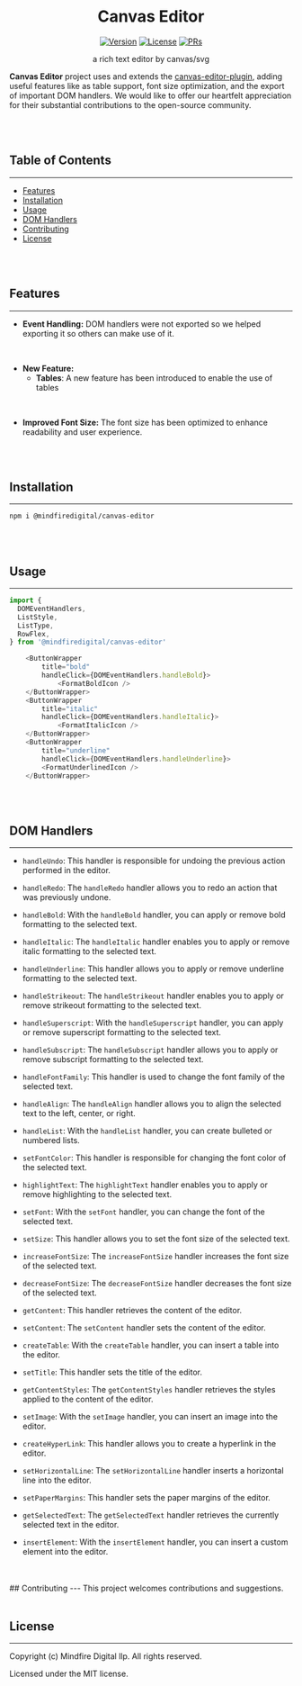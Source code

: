<h1 align="center">Canvas Editor</h1>

<p align="center">
<a href="https://www.npmjs.com/package/@mindfiredigital/canvas-editor"><img src="https://img.shields.io/npm/v/@mindfiredigital/canvas-editor.svg?sanitize=true" alt="Version"></a>
<a href="https://www.npmjs.com/package/@mindfiredigital/canvas-editor"><img src="https://img.shields.io/npm/l/@mindfiredigital/canvas-editor.svg?sanitize=true" alt="License"></a>
<a href="https://www.npmjs.com/package/@mindfiredigital/canvas-editor"><img src="https://img.shields.io/badge/PRs-welcome-brightgreen.svg" alt="PRs"></a>
</p>

<p align="center"> a rich text editor by canvas/svg</p>

**Canvas Editor** project uses and extends the [canvas-editor-plugin](https://github.com/Hufe921/canvas-editor-plugin), adding useful features like as table support, font size optimization, and the export of important DOM handlers. We would like to offer our heartfelt appreciation for their substantial contributions to the open-source community.

<br>
<br>

## Table of Contents
---
- [Features](#features)
- [Installation](#installation)
- [Usage](#usage)
- [DOM Handlers](#dom-handlers)
- [Contributing](#contributing)
- [License](#license)

<br>
<br>

## Features
---
- **Event Handling:** DOM handlers were not exported so we helped exporting it so others can make use of it.
<br>

- **New Feature:**
     - **Tables**: A new feature has been introduced to enable the use of tables

<br>

- **Improved Font Size:** The font size has been optimized to enhance readability and user experience.

<br>
<br>

## Installation
---
```bash
npm i @mindfiredigital/canvas-editor
```

<br>
<br>

## Usage
---

```javascript
import {
  DOMEventHandlers,
  ListStyle,
  ListType,
  RowFlex,
} from '@mindfiredigital/canvas-editor'

    <ButtonWrapper 
        title="bold" 
        handleClick={DOMEventHandlers.handleBold}>
            <FormatBoldIcon />
    </ButtonWrapper>
    <ButtonWrapper
        title="italic"
        handleClick={DOMEventHandlers.handleItalic}>
            <FormatItalicIcon />
    </ButtonWrapper>
    <ButtonWrapper
        title="underline"
        handleClick={DOMEventHandlers.handleUnderline}>
        <FormatUnderlinedIcon />
    </ButtonWrapper>
```

<br>
<br>

## DOM Handlers 
---
- `handleUndo`: This handler is responsible for undoing the previous action performed in the editor.

- `handleRedo`: The `handleRedo` handler allows you to redo an action that was previously undone.

- `handleBold`: With the `handleBold` handler, you can apply or remove bold formatting to the selected text.

- `handleItalic`: The `handleItalic` handler enables you to apply or remove italic formatting to the selected text.

- `handleUnderline`: This handler allows you to apply or remove underline formatting to the selected text.

- `handleStrikeout`: The `handleStrikeout` handler enables you to apply or remove strikeout formatting to the selected text.

- `handleSuperscript`: With the `handleSuperscript` handler, you can apply or remove superscript formatting to the selected text.

- `handleSubscript`: The `handleSubscript` handler allows you to apply or remove subscript formatting to the selected text.

- `handleFontFamily`: This handler is used to change the font family of the selected text.

- `handleAlign`: The `handleAlign` handler allows you to align the selected text to the left, center, or right.

- `handleList`: With the `handleList` handler, you can create bulleted or numbered lists.

- `setFontColor`: This handler is responsible for changing the font color of the selected text.

- `highlightText`: The `highlightText` handler enables you to apply or remove highlighting to the selected text.

- `setFont`: With the `setFont` handler, you can change the font of the selected text.

- `setSize`: This handler allows you to set the font size of the selected text.

- `increaseFontSize`: The `increaseFontSize` handler increases the font size of the selected text.

- `decreaseFontSize`: The `decreaseFontSize` handler decreases the font size of the selected text.

- `getContent`: This handler retrieves the content of the editor.

- `setContent`: The `setContent` handler sets the content of the editor.

- `createTable`: With the `createTable` handler, you can insert a table into the editor.

- `setTitle`: This handler sets the title of the editor.

- `getContentStyles`: The `getContentStyles` handler retrieves the styles applied to the content of the editor.

- `setImage`: With the `setImage` handler, you can insert an image into the editor.

- `createHyperLink`: This handler allows you to create a hyperlink in the editor.

- `setHorizontalLine`: The `setHorizontalLine` handler inserts a horizontal line into the editor.

- `setPaperMargins`: This handler sets the paper margins of the editor.

- `getSelectedText`: The `getSelectedText` handler retrieves the currently selected text in the editor.

- `insertElement`: With the `insertElement` handler, you can insert a custom element into the editor.
<br>
<br>
## Contributing
---
This project welcomes contributions and suggestions.

<br>
<br>

## License
---
Copyright (c) Mindfire Digital llp. All rights reserved.

Licensed under the MIT license.